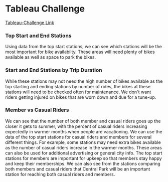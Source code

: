 # Tableau Challenge

[Tableau-Challenge Link](https://public.tableau.com/app/profile/kim.norman/viz/Tableau-Challenge_16294323587100/CitiBikeApril2021-June2021?publish=yes)

### Top Start and End Stations
Using data from the top start stations, we can see which stations will be the most important for bike availabilty.  These areas will need plenty of bikes available as well as space to park the bikes.

### Start and End Stations by Trip Duration
While these stations may not need the high number of bikes available as the top starting and ending stations by number of rides, the bikes at these stations will need to be checked often for maintenance.  We don't want riders getting injured on bikes that are worn down and due for a tune-up.

### Member vs Casual Riders
We can see that the number of both member and casual riders goes up the closer it gets to summer, with the percent of casual riders increasing expectedly in warmer months when people are vacationing.  We can use the data of the top start stations for casual riders and members for several different things.  For example, some stations may need extra bikes available as the number of casual riders increase in the warmer months.  These areas can also be used for additional advertising or general city info.  The top start stations for members are important for upkeep so that members stay happy and keep their memberships.  We can also see from the stations comparing both members and casual riders that Central Park will be an important station for reaching both casual riders and members.
